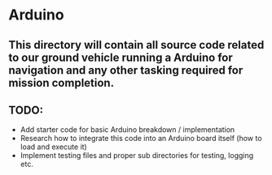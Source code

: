 # Arduino
## This directory will contain all source code related to our ground vehicle running a Arduino for navigation and any other tasking required for mission completion.

## TODO:
* Add starter code for basic Arduino breakdown / implementation
* Research how to integrate this code into an Arduino board itself (how to load and execute it)
* Implement testing files and proper sub directories for testing, logging etc. 
